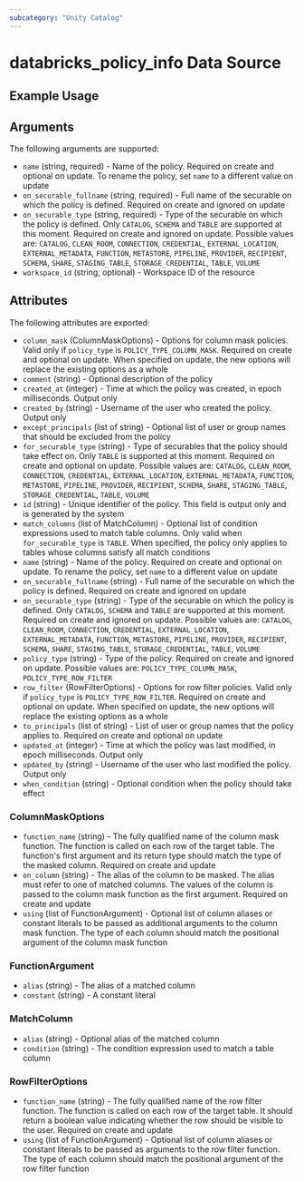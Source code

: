 ```yaml
---
subcategory: "Unity Catalog"
---
```

# databricks_policy_info Data Source


## Example Usage


## Arguments
The following arguments are supported:
* `name` (string, required) - Name of the policy. Required on create and optional on update.
  To rename the policy, set `name` to a different value on update
* `on_securable_fullname` (string, required) - Full name of the securable on which the policy is defined.
  Required on create and ignored on update
* `on_securable_type` (string, required) - Type of the securable on which the policy is defined.
  Only `CATALOG`, `SCHEMA` and `TABLE` are supported at this moment.
  Required on create and ignored on update. Possible values are: `CATALOG`, `CLEAN_ROOM`, `CONNECTION`, `CREDENTIAL`, `EXTERNAL_LOCATION`, `EXTERNAL_METADATA`, `FUNCTION`, `METASTORE`, `PIPELINE`, `PROVIDER`, `RECIPIENT`, `SCHEMA`, `SHARE`, `STAGING_TABLE`, `STORAGE_CREDENTIAL`, `TABLE`, `VOLUME`
* `workspace_id` (string, optional) - Workspace ID of the resource

## Attributes
The following attributes are exported:
* `column_mask` (ColumnMaskOptions) - Options for column mask policies. Valid only if `policy_type` is `POLICY_TYPE_COLUMN_MASK`.
  Required on create and optional on update. When specified on update,
  the new options will replace the existing options as a whole
* `comment` (string) - Optional description of the policy
* `created_at` (integer) - Time at which the policy was created, in epoch milliseconds. Output only
* `created_by` (string) - Username of the user who created the policy. Output only
* `except_principals` (list of string) - Optional list of user or group names that should be excluded from the policy
* `for_securable_type` (string) - Type of securables that the policy should take effect on.
  Only `TABLE` is supported at this moment.
  Required on create and optional on update. Possible values are: `CATALOG`, `CLEAN_ROOM`, `CONNECTION`, `CREDENTIAL`, `EXTERNAL_LOCATION`, `EXTERNAL_METADATA`, `FUNCTION`, `METASTORE`, `PIPELINE`, `PROVIDER`, `RECIPIENT`, `SCHEMA`, `SHARE`, `STAGING_TABLE`, `STORAGE_CREDENTIAL`, `TABLE`, `VOLUME`
* `id` (string) - Unique identifier of the policy. This field is output only and is generated by the system
* `match_columns` (list of MatchColumn) - Optional list of condition expressions used to match table columns.
  Only valid when `for_securable_type` is `TABLE`.
  When specified, the policy only applies to tables whose columns satisfy all match conditions
* `name` (string) - Name of the policy. Required on create and optional on update.
  To rename the policy, set `name` to a different value on update
* `on_securable_fullname` (string) - Full name of the securable on which the policy is defined.
  Required on create and ignored on update
* `on_securable_type` (string) - Type of the securable on which the policy is defined.
  Only `CATALOG`, `SCHEMA` and `TABLE` are supported at this moment.
  Required on create and ignored on update. Possible values are: `CATALOG`, `CLEAN_ROOM`, `CONNECTION`, `CREDENTIAL`, `EXTERNAL_LOCATION`, `EXTERNAL_METADATA`, `FUNCTION`, `METASTORE`, `PIPELINE`, `PROVIDER`, `RECIPIENT`, `SCHEMA`, `SHARE`, `STAGING_TABLE`, `STORAGE_CREDENTIAL`, `TABLE`, `VOLUME`
* `policy_type` (string) - Type of the policy. Required on create and ignored on update. Possible values are: `POLICY_TYPE_COLUMN_MASK`, `POLICY_TYPE_ROW_FILTER`
* `row_filter` (RowFilterOptions) - Options for row filter policies. Valid only if `policy_type` is `POLICY_TYPE_ROW_FILTER`.
  Required on create and optional on update. When specified on update,
  the new options will replace the existing options as a whole
* `to_principals` (list of string) - List of user or group names that the policy applies to.
  Required on create and optional on update
* `updated_at` (integer) - Time at which the policy was last modified, in epoch milliseconds. Output only
* `updated_by` (string) - Username of the user who last modified the policy. Output only
* `when_condition` (string) - Optional condition when the policy should take effect

### ColumnMaskOptions
* `function_name` (string) - The fully qualified name of the column mask function.
  The function is called on each row of the target table.
  The function's first argument and its return type should match the type of the masked column.
  Required on create and update
* `on_column` (string) - The alias of the column to be masked. The alias must refer to one of matched columns.
  The values of the column is passed to the column mask function as the first argument.
  Required on create and update
* `using` (list of FunctionArgument) - Optional list of column aliases or constant literals to be passed as additional arguments to the column mask function.
  The type of each column should match the positional argument of the column mask function

### FunctionArgument
* `alias` (string) - The alias of a matched column
* `constant` (string) - A constant literal

### MatchColumn
* `alias` (string) - Optional alias of the matched column
* `condition` (string) - The condition expression used to match a table column

### RowFilterOptions
* `function_name` (string) - The fully qualified name of the row filter function.
  The function is called on each row of the target table. It should return a boolean value
  indicating whether the row should be visible to the user.
  Required on create and update
* `using` (list of FunctionArgument) - Optional list of column aliases or constant literals to be passed as arguments to the row filter function.
  The type of each column should match the positional argument of the row filter function